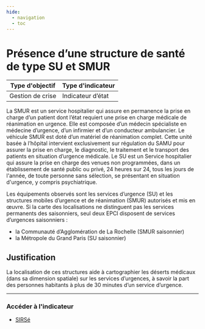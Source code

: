 ```yaml
---
hide:
  - navigation
  - toc
---
```

# Présence d’une structure de santé de type SU et SMUR


|Type d'objectif|Type d'indicateur|
|--|--|
|Gestion de crise|Indicateur d’état|

La SMUR est un service hospitalier qui assure en permanence la prise en charge d’un patient dont l’état requiert une prise en charge médicale de réanimation en  urgence. Elle  est composée d’un médecin spécialiste en médecine d’urgence, d’un infirmier et d’un  conducteur  ambulancier.  Le  véhicule  SMUR  est  doté  d’un  matériel  de réanimation  complet.  Cette  unité  basée  à  l’hôpital  intervient  exclusivement  sur régulation du SAMU pour assurer la prise en charge, le diagnostic, le traitement et le transport des patients en situation d’urgence médicale. 
Le  SU  est  un  Service  hospitalier  qui  assure  la  prise  en  charge  des  venues  non programmées, dans un établissement de santé public ou privé, 24 heures sur 24, tous les  jours  de  l'année,  de  toute  personne  sans  sélection,  se  présentant  en  situation d'urgence, y compris psychiatrique. 

Les  équipements  observés  sont  les  services  d’urgence  (SU)  et les structures mobiles d’urgence  et  de  réanimation  (SMUR)  autorisés  et  mis  en  œuvre.  Si  la  carte  des localisations  ne  distinguent  pas  les  services  permanents  des  saisonniers,  seul  deux EPCI disposent de services d’urgences saisonniers :  
* la Communauté d’Agglomération de La Rochelle (SMUR saisonnier) 
* la Métropole du Grand Paris (SU saisonnier) 

## Justification

La  localisation  de  ces  structures  aide  à  cartographier  les  déserts  médicaux  (dans  sa 
dimension  spatiale)  sur  les  services  d’urgences,  à  savoir  la  part  des  personnes 
habitants à plus de 30 minutes d’un service d’urgence. 

---

### Accéder à l'indicateur

- [SIRSé](https://sirse.atlasante.fr/#c=indicator&i=urgences_loc.urgences_loc&s=2024-03-05&view=map3)